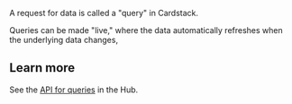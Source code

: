 A request for data is called a "query" in Cardstack.

Queries can be made "live," where the data automatically refreshes when the underlying data changes,

## Learn more

See the [API for queries](https://github.com/cardstack/cardstack/blob/master/packages/hub/query.ts) in the Hub.
